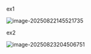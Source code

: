 ex1

![image-20250822145521735](C:\Users\Gasoline\AppData\Roaming\Typora\typora-user-images\image-20250822145521735.png)

ex2

![image-20250823204506751](C:\Users\Gasoline\AppData\Roaming\Typora\typora-user-images\image-20250823204506751.png)
